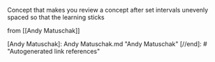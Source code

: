 Concept that makes you review a concept after set intervals unevenly spaced so that the learning sticks

from [[Andy Matuschak]]

[//begin]: # "Autogenerated link references for markdown compatibility"
[Andy Matuschak]: Andy Matuschak.md "Andy Matuschak"
[//end]: # "Autogenerated link references"